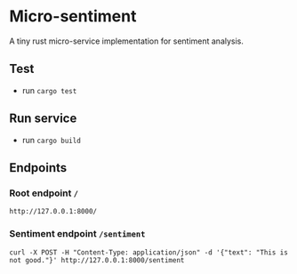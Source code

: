 # Micro-sentiment
A tiny rust micro-service implementation for sentiment analysis.


## Test
- run `cargo test`

## Run service
- run `cargo build`

## Endpoints

### Root endpoint `/`
```shell
http://127.0.0.1:8000/
```
### Sentiment endpoint `/sentiment`

```shell
curl -X POST -H "Content-Type: application/json" -d '{"text": "This is not good."}' http://127.0.0.1:8000/sentiment
```
